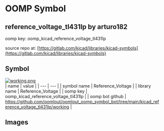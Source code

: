 # OOMP Symbol  
## reference_voltage_tl431lp  by arturo182  
  
oomp key: oomp_kicad_reference_voltage_tl431lp  
  
source repo at: [https://gitlab.com/kicad/libraries/kicad-symbols](https://gitlab.com/kicad/libraries/kicad-symbols)  
## Symbol  
  
[![working.png](working_600.png)](working.png)  
| name | value | 
| --- | --- | 
| symbol name | Reference_Voltage | 
| library name | Reference_Voltage | 
| oomp key | oomp_kicad_reference_voltage_tl431lp | 
| oomp bot github | https://github.com/oomlout/oomlout_oomp_symbol_bot/tree/main/kicad_reference_voltage_tl431lp/working | 
## Images  
